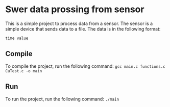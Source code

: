 # Swer data prossing from sensor
This is a simple project to process data from a sensor. The sensor is a simple device that sends data to a file. The data is in the following format:
```
time value
```
## Compile
To compile the project, run the following command:
`gcc main.c functions.c CuTest.c -o main`
## Run
To run the project, run the following command:
`./main`